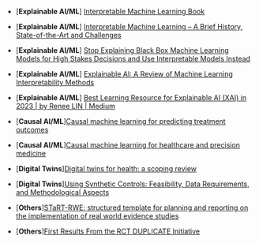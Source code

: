 * [**Explainable AI/ML**] [Interpretable Machine Learning Book](https://christophm.github.io/interpretable-ml-book/)
* [**Explainable AI/ML**] [Interpretable Machine Learning – A Brief History, State-of-the-Art and Challenges](https://arxiv.org/pdf/2010.09337)
* [**Explainable AI/ML**] [Stop Explaining Black Box Machine Learning Models for High Stakes Decisions and Use Interpretable Models Instead](https://arxiv.org/pdf/1811.10154)
* [**Explainable AI/ML**] [Explainable AI: A Review of Machine Learning Interpretability Methods](https://www.ncbi.nlm.nih.gov/pmc/articles/PMC7824368/)
* [**Explainable AI/ML**] [Best Learning Resource for Explainable AI (XAI) in 2023 | by Renee LIN | Medium](https://reneelin2019.medium.com/best-learning-resource-for-explainable-ai-xai-in-2023-4edcf2e2ae17)
* [**Causal AI/ML**][Causal machine learning for predicting treatment outcomes](https://www.nature.com/articles/s41591-024-02902-1)
* [**Causal AI/ML**][Causal machine learning for healthcare and precision medicine](https://royalsocietypublishing.org/doi/10.1098/rsos.220638)
* [**Digital Twins**][Digital twins for health: a scoping review](https://www.nature.com/articles/s41746-024-01073-0)
* [**Digital Twins**][Using Synthetic Controls: Feasibility, Data Requirements, and Methodological Aspects](https://dspace.mit.edu/bitstream/handle/1721.1/144417/jel.20191450.pdf?sequence=2&isAllowed=y)
* [**Others**][STaRT-RWE: structured template for planning and reporting on the implementation of real world evidence studies](https://www.bmj.com/content/372/bmj.m4856)

* [**Others**][First Results From the RCT DUPLICATE Initiative](https://www.ahajournals.org/doi/10.1161/CIRCULATIONAHA.120.051718)
